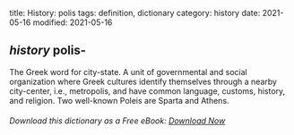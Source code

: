 title: History: polis
tags: definition, dictionary
category: history
date: 2021-05-16
modified: 2021-05-16

## _history_ polis-
The Greek word for city-state. A unit of governmental
and social organization where Greek cultures identify themselves
through a nearby city-center, i.e., metropolis, and have common
language, customs, history, and religion. Two well-known Poleis are
Sparta and Athens.


###### Download *this* dictionary as a Free eBook: [Download Now]({static}static/SerfHistoryDictionary.pdf)

